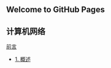 ## Welcome to GitHub Pages

## 计算机网络 
[前言](file:///C:/Users/LTzun/Documents/Typora/%E8%AE%A1%E7%AE%97%E6%9C%BA%E7%BD%91%E7%BB%9C/%E5%89%8D%E8%A8%80.md)
- [1. 概述](https://www.jianguoyun.com/#/sandbox/11d97c6/6f0b3e1ed0856c16/%2F%E8%AE%A1%E7%AE%97%E6%9C%BA%E7%BD%91%E7%BB%9C%2F2%20%E7%89%A9%E7%90%86%E5%B1%82/?previewingFileName=2.1%20%20%E7%89%A9%E7%90%86%E5%B1%82%E7%9A%84%E5%9F%BA%E6%9C%AC%E6%A6%82%E5%BF%B5.md)
